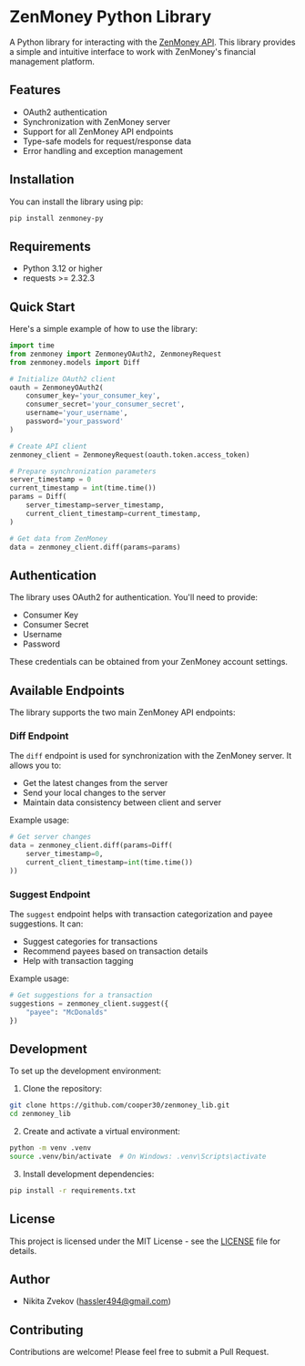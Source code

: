 # ZenMoney Python Library

A Python library for interacting with the [ZenMoney API](https://github.com/zenmoney/ZenPlugins/wiki/ZenMoney-API). This library provides a simple and intuitive interface to work with ZenMoney's financial management platform.

## Features

- OAuth2 authentication
- Synchronization with ZenMoney server
- Support for all ZenMoney API endpoints
- Type-safe models for request/response data
- Error handling and exception management

## Installation

You can install the library using pip:

```bash
pip install zenmoney-py
```

## Requirements

- Python 3.12 or higher
- requests >= 2.32.3

## Quick Start

Here's a simple example of how to use the library:

```python
import time
from zenmoney import ZenmoneyOAuth2, ZenmoneyRequest
from zenmoney.models import Diff

# Initialize OAuth2 client
oauth = ZenmoneyOAuth2(
    consumer_key='your_consumer_key',
    consumer_secret='your_consumer_secret',
    username='your_username',
    password='your_password'
)

# Create API client
zenmoney_client = ZenmoneyRequest(oauth.token.access_token)

# Prepare synchronization parameters
server_timestamp = 0
current_timestamp = int(time.time())
params = Diff(
    server_timestamp=server_timestamp,
    current_client_timestamp=current_timestamp,
)

# Get data from ZenMoney
data = zenmoney_client.diff(params=params)
```

## Authentication

The library uses OAuth2 for authentication. You'll need to provide:
- Consumer Key
- Consumer Secret
- Username
- Password

These credentials can be obtained from your ZenMoney account settings.

## Available Endpoints

The library supports the two main ZenMoney API endpoints:

### Diff Endpoint
The `diff` endpoint is used for synchronization with the ZenMoney server. It allows you to:
- Get the latest changes from the server
- Send your local changes to the server
- Maintain data consistency between client and server

Example usage:
```python
# Get server changes
data = zenmoney_client.diff(params=Diff(
    server_timestamp=0,
    current_client_timestamp=int(time.time())
))
```

### Suggest Endpoint
The `suggest` endpoint helps with transaction categorization and payee suggestions. It can:
- Suggest categories for transactions
- Recommend payees based on transaction details
- Help with transaction tagging

Example usage:
```python
# Get suggestions for a transaction
suggestions = zenmoney_client.suggest({
    "payee": "McDonalds"
})
```

## Development

To set up the development environment:

1. Clone the repository:
```bash
git clone https://github.com/cooper30/zenmoney_lib.git
cd zenmoney_lib
```

2. Create and activate a virtual environment:
```bash
python -m venv .venv
source .venv/bin/activate  # On Windows: .venv\Scripts\activate
```

3. Install development dependencies:
```bash
pip install -r requirements.txt
```

## License

This project is licensed under the MIT License - see the [LICENSE](LICENSE) file for details.

## Author

- Nikita Zvekov (hassler494@gmail.com)

## Contributing

Contributions are welcome! Please feel free to submit a Pull Request.
